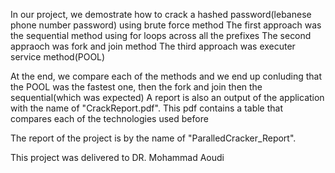 In our project, we demostrate how to crack a hashed password(lebanese phone number password) using brute force method
The first approach was the sequential method using for loops across all the prefixes
The second appraoch was fork and join method
The third approach was executer service method(POOL)

At the end, we compare each of the methods and we end up conluding that the POOL was the fastest one, then the fork and join then the sequential(which was expected)
A report is also an output of the application with the name of "CrackReport.pdf". This pdf contains a table that compares each of the technologies used before

The report of the project is by the name of "ParalledCracker_Report".

This project was delivered to DR. Mohammad Aoudi
